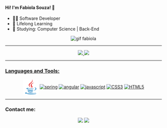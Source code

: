 #### Hi! I'm Fabíola Souza! 👋

- 👩‍💻 Software Developer
- 🔭 Lifelong Learning
- 🌱 Studying: Computer Science | Back-End

<div align="center">
<img src="https://user-images.githubusercontent.com/97403936/172365573-f0a01ba6-4e67-42f8-b08d-52ce7fd01475.gif" alt="gif fabiola" width="500">
</div>

<hr>

<div align="center">
<a href="https://github.com/fabiolasoufer">
<img height="143em" src="https://github-readme-stats.vercel.app/api?username=fabiolasoufer&theme=omni&show_icons=true"/>
<img height="143em" src="https://github-readme-stats.vercel.app/api/top-langs/?username=fabiolasoufer&layout=compact&langs_count=16&theme=omni"/>
</div>
  
<hr>
  
<div align="center">
<h3 align="left">Languages and Tools:</h3>
<div style="display: inline_block; padding-right:100">
<a href="https://www.java.com" target="_blank" title="Java"><img align="center" src="https://raw.githubusercontent.com/devicons/devicon/master/icons/java/java-original.svg" alt="java" width="50" height="50"/></a> 
<a href="https://spring.io/" target="_blank" title="SpringBoot"><img align="center" src="https://www.vectorlogo.zone/logos/springio/springio-icon.svg" alt="spring" width="40" height="40"/></a>
<a href="https://angular.io/" target="_blank" title="Angular"><img align="center" src="https://cdn.jsdelivr.net/gh/devicons/devicon/icons/angularjs/angularjs-original.svg" alt="angular" width="40" height="40"/></a>
<a href="https://www.javascript.com/" target="_blank" title="JS"><img align="center" src="https://cdn.jsdelivr.net/gh/devicons/devicon/icons/javascript/javascript-plain.svg" alt="javascript" width="40" height="40"/></a>
<a href="https://developer.mozilla.org/pt-BR/docs/Web/CSS" target="_blank" title="CSS3"><img align="center" src="https://cdn.jsdelivr.net/gh/devicons/devicon/icons/css3/css3-plain-wordmark.svg" alt="CSS3" width="40" height="40"/></a>
<a href="https://developer.mozilla.org/pt-BR/docs/Web/HTML" target="_blank" title="HTML5"><img align="center" src="https://cdn.jsdelivr.net/gh/devicons/devicon/icons/html5/html5-plain-wordmark.svg" alt="HTML5" width="40" height="40"/></a>
</div>
<hr>

<div align="center">
<h3 align="left">Contact me:</h3>
<a href="https://www.linkedin.com/in/fabiolasoufer/" target="_blank"><img src="https://img.shields.io/badge/-LinkedIn-%230077B5?style=for-the-badge&logo=linkedin&logoColor=white" target="_blank"></a>
<a href = "mailto:fabiolasoufer@gmail.com"><img src="https://img.shields.io/badge/-Gmail-%23333?style=for-the-badge&logo=gmail&logoColor=white" target="_blank"></a>
</div>
